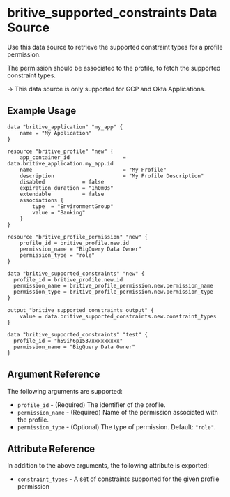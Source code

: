 # britive_supported_constraints Data Source

Use this data source to retrieve the supported constraint types for a profile permission.

The permission should be associated to the profile, to fetch the supported constraint types.

-> This data source is only supported for GCP and Okta Applications.

## Example Usage

```hcl
data "britive_application" "my_app" {
    name = "My Application"
}

resource "britive_profile" "new" {
    app_container_id                 = data.britive_application.my_app.id
    name                             = "My Profile"
    description                      = "My Profile Description"
    disabled            = false
    expiration_duration = "1h0m0s"
    extendable          = false
    associations {
        type  = "EnvironmentGroup"
        value = "Banking"
    }
}

resource "britive_profile_permission" "new" {
    profile_id = britive_profile.new.id
    permission_name = "BigQuery Data Owner"
    permission_type = "role"
}

data "britive_supported_constraints" "new" {
  profile_id = britive_profile.new.id
  permission_name = britive_profile_permission.new.permission_name
  permission_type = britive_profile_permission.new.permission_type
}

output "britive_supported_constraints_output" {
    value = data.britive_supported_constraints.new.constraint_types
}

data "britive_supported_constraints" "test" {
  profile_id = "h59ih6p1537xxxxxxxxx"
  permission_name = "BigQuery Data Owner"
}
```

## Argument Reference

The following arguments are supported:

* `profile_id` - (Required) The identifier of the profile.
* `permission_name` - (Required) Name of the permission associated with the profile.
* `permission_type` - (Optional) The type of permission. Default: `"role"`.

## Attribute Reference

In addition to the above arguments, the following attribute is exported:

* `constraint_types` - A set of constraints supported for the given profile permission
